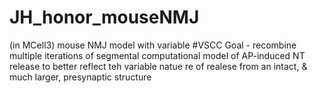 # JH_honor_mouseNMJ
(in MCell3) mouse NMJ model with variable #VSCC
Goal - recombine multiple iterations of segmental computational model of AP-induced NT release
to better reflect teh variable natue re of realese from an intact, & much larger, presynaptic structure
